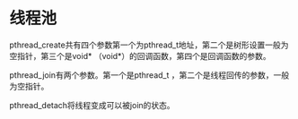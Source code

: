 # 线程池

pthread_create共有四个参数第一个为pthread_t地址，第二个是树形设置一般为空指针，第三个是void* （void*）的回调函数，第四个是回调函数的参数。

pthread_join有两个参数。第一个是pthread_t ，第二个是线程回传的参数，一般为空指针。

pthread_detach将线程变成可以被join的状态。